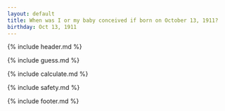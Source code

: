 ```yaml
---
layout: default
title: When was I or my baby conceived if born on October 13, 1911?
birthday: Oct 13, 1911
---
```


{% include header.md %}

{% include guess.md %}

{% include calculate.md %}

{% include safety.md %}

{% include footer.md %}



